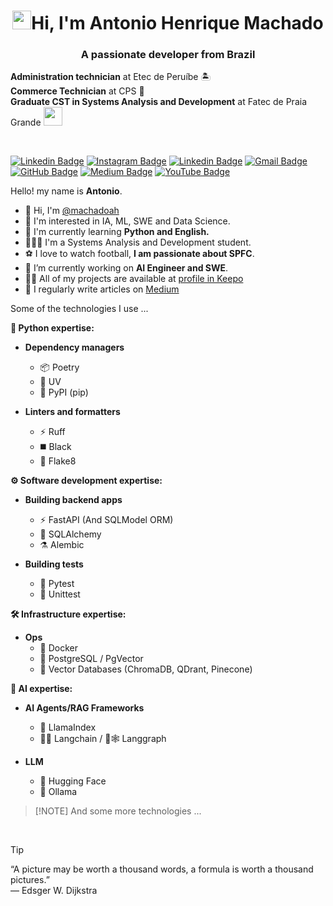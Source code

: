<!-- 👋 Saudação inicial -->
<h1 align="center"><img src="https://emojis.slackmojis.com/emojis/images/1570211625/6611/wave-animated.gif?1570211625" width="30"/>Hi, I'm Antonio Henrique Machado</h1>

<!-- 📨 Subtitulo -->
<h3 align="center">A passionate developer from Brazil</h3>

<!-- 📝 Informações pessoais -->

**Administration technician** at Etec de Peruíbe 🏝️
<br>
**Commerce Technician** at CPS 💼
<br>
**Graduate CST in Systems Analysis and Development** at Fatec de Praia Grande <img src="https://media.giphy.com/media/WUlplcMpOCEmTGBtBW/giphy.gif" width="30">

<!-- 👨‍💻 Informações de contato -->
<br>

[![Linkedin Badge](https://img.shields.io/badge/-LinkedIn-0e76a8?style=flat&logo=Linkedin&logoColor=white)](https://www.linkedin.com/in/machadoah/) <!-- 🔵 Linkedin -->
[![Instagram Badge](https://img.shields.io/badge/-Instagram-ff69b4?style=flat&logo=Instagram&logoColor=white)](https://www.instagram.com/machadoah/) <!-- 🌸 Instagram -->
[![Linkedin Badge](https://img.shields.io/badge/-Facebook-3b5998?style=flat&logo=Facebook&logoColor=white)](https://www.facebook.com/machadoah) <!-- 🔵 Facebook -->
[![Gmail Badge](https://img.shields.io/badge/-Gmail-c14438?style=flat&logo=Gmail&logoColor=white)](mailto:machadoah@proton.me) <!-- 📧 Email -->
[![GitHub Badge](https://img.shields.io/badge/-GitHub-181717?style=flat&logo=Github&logoColor=white)](https://github.com/machadoah) <!-- 🐱 GitHub -->
[![Medium Badge](https://img.shields.io/badge/-Medium-00ab6c?style=flat&logo=Medium&logoColor=white)](https://machadoah.medium.com) <!-- 📝 Medium -->
[![YouTube Badge](https://img.shields.io/badge/-YouTube-FF0000?style=flat&logo=YouTube&logoColor=white)](https://www.youtube.com/@machadoah) <!-- 📺 YouTube -->

Hello! my name is **Antonio**.

- 👋 Hi, I'm [@machadoah](https://machadoah.vercel.app)
- 👀 I'm interested in IA, ML, SWE and Data Science.
- 🌱 I'm currently learning **Python and English.**
- 🧑🏽‍💻 I'm a Systems Analysis and Development student.
- ⚽ I love to watch football, **I am passionate about SPFC**.
- 🔭 I’m currently working on **AI Engineer and SWE**.
- 👨‍💻 All of my projects are available at [profile in Keepo](https://keepo.io/machadoah)
- 📝 I regularly write articles on [Medium](https://machadoah.medium.com)
<!--
- 💬 Ask me about **AI.**
  -->
  Some of the technologies I use ...

**🐍 Python expertise:**

- **Dependency managers**

  - 📦 Poetry
  - 💨 UV
  - 🐍 PyPI (pip)

- **Linters and formatters**
  - ⚡️ Ruff
  - ◼️ Black
  - 🎱 Flake8

**⚙️ Software development expertise:**

- **Building backend apps**

  - ⚡️ FastAPI (And SQLModel ORM)
  - 🧪 SQLAlchemy
  - ⚗️ Alembic

- **Building tests**
  - 🧪 Pytest
  - 🐍 Unittest

**🛠️ Infrastructure expertise:**

- **Ops**
  - 🐳 Docker
  - 🐘 PostgreSQL / PgVector
  - 🔢 Vector Databases (ChromaDB, QDrant, Pinecone)

**🧠 AI expertise:**

- **AI Agents/RAG Frameworks**

  - 🦙 LlamaIndex
  - 🦜🔗 Langchain / 🦜🕸️ Langgraph

- **LLM**
  - 🤗 Hugging Face
  - 🦙 Ollama


> [!NOTE] And some more technologies ...

<br/>

> [!TIP]
> “A picture may be worth a thousand words, a formula is worth a thousand pictures.”<br/>
> — Edsger W. Dijkstra

